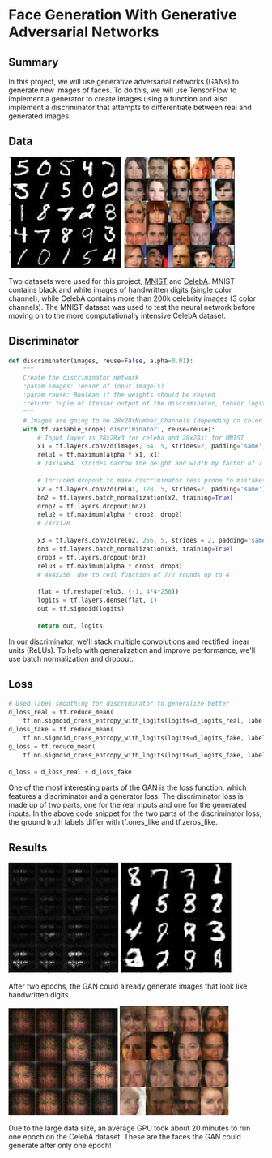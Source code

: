 # Face Generation With Generative Adversarial Networks

## Summary

In this project, we will use generative adversarial networks (GANs) to generate new images of faces. To do this, we will use TensorFlow to implement a generator to create images using a function and also implement a discriminator that attempts to differentiate between real and generated images.

## Data

![MNIST](images/mnist.png) ![CelebA](images/celeba.png)

Two datasets were used for this project, [MNIST](http://yann.lecun.com/exdb/mnist/) and [CelebA](http://mmlab.ie.cuhk.edu.hk/projects/CelebA.html). MNIST contains black and white images of handwritten digits (single color channel), while CelebA contains more than 200k celebrity images (3 color channels). The MNIST dataset was used to test the neural network before moving on to the more computationally intensive CelebA dataset.

## Discriminator

```python
def discriminator(images, reuse=False, alpha=0.01):
    """
    Create the discriminator network
    :param images: Tensor of input image(s)
    :param reuse: Boolean if the weights should be reused
    :return: Tuple of (tensor output of the discriminator, tensor logits of the discriminator)
    """
    # Images are going to be 28x28xNumber_Channels (depending on color or grayscale)
    with tf.variable_scope('discriminator', reuse=reuse):
        # Input layer is 28x28x3 for celeba and 28x28x1 for MNIST
        x1 = tf.layers.conv2d(images, 64, 5, strides=2, padding='same', kernel_initializer = tf.contrib.layers.xavier_initializer())
        relu1 = tf.maximum(alpha * x1, x1)
        # 14x14x64. strides narrow the height and width by factor of 2 and number of filters brings us to 64

        # Included dropout to make discriminator less prone to mistakes the generator can exploit
        x2 = tf.layers.conv2d(relu1, 128, 5, strides=2, padding='same')
        bn2 = tf.layers.batch_normalization(x2, training=True)
        drop2 = tf.layers.dropout(bn2)
        relu2 = tf.maximum(alpha * drop2, drop2)
        # 7x7x128

        x3 = tf.layers.conv2d(relu2, 256, 5, strides = 2, padding='same')
        bn3 = tf.layers.batch_normalization(x3, training=True)
        drop3 = tf.layers.dropout(bn3)
        relu3 = tf.maximum(alpha * drop3, drop3)
        # 4x4x256  due to ceil function of 7/2 rounds up to 4

        flat = tf.reshape(relu3, (-1, 4*4*256))
        logits = tf.layers.dense(flat, 1)
        out = tf.sigmoid(logits)

        return out, logits
```

In our discriminator, we'll stack multiple convolutions and rectified linear units (ReLUs). To help with generalization and improve performance, we'll use batch normalization and dropout.

## Loss

```python
# Used label smoothing for discriminator to generalize better
d_loss_real = tf.reduce_mean(
    tf.nn.sigmoid_cross_entropy_with_logits(logits=d_logits_real, labels=tf.ones_like(d_model_real) * (1 - smooth)))
d_loss_fake = tf.reduce_mean(
    tf.nn.sigmoid_cross_entropy_with_logits(logits=d_logits_fake, labels=tf.zeros_like(d_model_fake)))
g_loss = tf.reduce_mean(
    tf.nn.sigmoid_cross_entropy_with_logits(logits=d_logits_fake, labels=tf.ones_like(d_model_fake)))

d_loss = d_loss_real + d_loss_fake
```

One of the most interesting parts of the GAN is the loss function, which features a discriminator and a generator loss. The discriminator loss is made up of two parts, one for the real inputs and one for the generated inputs. In the above code snippet for the two parts of the discriminator loss, the ground truth labels differ with tf.ones_like and tf.zeros_like.

## Results

![](images/mnist_before.png) ![](images/mnist_after.png)

After two epochs, the GAN could already generate images that look like handwritten digits.

![](images/celeba_before.png) ![](images/celeba_after.png)

Due to the large data size, an average GPU took about 20 minutes to run one epoch on the CelebA dataset. These are the faces the GAN could generate after only one epoch!
